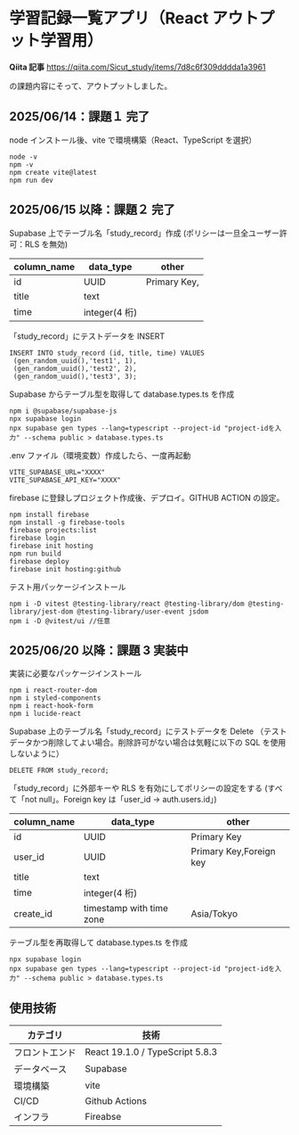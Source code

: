 # 学習記録一覧アプリ（React アウトプット学習用）

**Qiita 記事**
https://qiita.com/Sicut_study/items/7d8c6f309dddda1a3961

の課題内容にそって、アウトプットしました。

## 2025/06/14：課題１ 完了

node インストール後、vite で環境構築（React、TypeScript を選択）

```
node -v
npm -v
npm create vite@latest
npm run dev
```

## 2025/06/15 以降：課題２ 完了

Supabase 上でテーブル名「study_record」作成
(ポリシーは一旦全ユーザー許可：RLS を無効)

| column_name | data_type     | other        |
| ----------- | ------------- | ------------ |
| id          | UUID          | Primary Key, |
| title       | text          |              |
| time        | integer(4 桁) |              |

「study_record」にテストデータを INSERT

```
INSERT INTO study_record (id, title, time) VALUES
 (gen_random_uuid(),'test1', 1),
 (gen_random_uuid(),'test2', 2),
 (gen_random_uuid(),'test3', 3);
```

Supabase からテーブル型を取得して database.types.ts を作成

```
npm i @supabase/supabase-js
npx supabase login
npx supabase gen types --lang=typescript --project-id "project-idを入力" --schema public > database.types.ts
```

.env ファイル（環境変数）作成したら、一度再起動

```
VITE_SUPABASE_URL="XXXX"
VITE_SUPABASE_API_KEY="XXXX"
```

firebase に登録しプロジェクト作成後、デプロイ。GITHUB ACTION の設定。

```
npm install firebase
npm install -g firebase-tools
firebase projects:list
firebase login
firebase init hosting
npm run build
firebase deploy
firebase init hosting:github
```

テスト用パッケージインストール

```
npm i -D vitest @testing-library/react @testing-library/dom @testing-library/jest-dom @testing-library/user-event jsdom
npm i -D @vitest/ui //任意
```

## 2025/06/20 以降：課題 3 実装中

実装に必要なパッケージインストール

```
npm i react-router-dom
npm i styled-components
npm i react-hook-form
npm i lucide-react
```

Supabase 上のテーブル名「study_record」にテストデータを Delete
（テストデータかつ削除してよい場合。削除許可がない場合は気軽に以下の SQL を使用しないように）

```
DELETE FROM study_record;
```

「study_record」に外部キーや RLS を有効にしてポリシーの設定をする
(すべて「not null」。Foreign key は「user_id → auth.users.id」)

| column_name | data_type                | other                   |
| ----------- | ------------------------ | ----------------------- |
| id          | UUID                     | Primary Key             |
| user_id     | UUID                     | Primary Key,Foreign key |
| title       | text                     |                         |
| time        | integer(4 桁)            |                         |
| create_id   | timestamp with time zone | Asia/Tokyo              |

テーブル型を再取得して database.types.ts を作成

```
npx supabase login
npx supabase gen types --lang=typescript --project-id "project-idを入力" --schema public > database.types.ts
```

## 使用技術

| カテゴリ       | 技術                            |
| -------------- | ------------------------------- |
| フロントエンド | React 19.1.0 / TypeScript 5.8.3 |
| データベース   | Supabase                        |
| 環境構築       | vite                            |
| CI/CD          | Github Actions                  |
| インフラ       | Fireabse                        |
